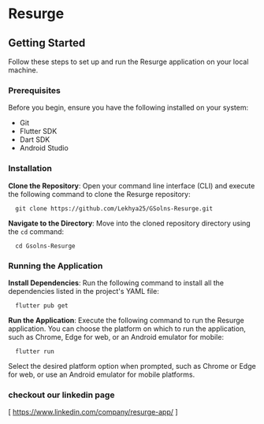 # Resurge

## Getting Started

Follow these steps to set up and run the Resurge application on your local machine.

### Prerequisites

Before you begin, ensure you have the following installed on your system:

- Git
- Flutter SDK
- Dart SDK
- Android Studio

### Installation

**Clone the Repository**: Open your command line interface (CLI) and execute the following command to clone the Resurge repository:

      git clone https://github.com/Lekhya25/GSolns-Resurge.git


**Navigate to the Directory**: Move into the cloned repository directory using the `cd` command:
      
      cd Gsolns-Resurge


### Running the Application

**Install Dependencies**: Run the following command to install all the dependencies listed in the project's YAML file:
  
      flutter pub get

**Run the Application**: Execute the following command to run the Resurge application. You can choose the platform on which to run the application, such as Chrome, Edge for web, or an Android emulator for mobile:

      flutter run

Select the desired platform option when prompted, such as Chrome or Edge for web, or use an Android emulator for mobile platforms.

### checkout our linkedin page

[ https://www.linkedin.com/company/resurge-app/ ]
